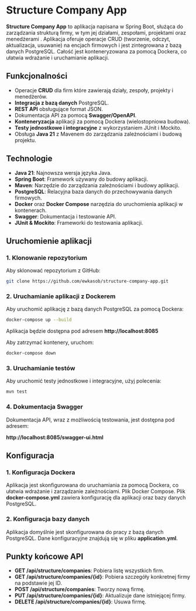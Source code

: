 # Structure Company App

**Structure Company App** to aplikacja napisana w Spring Boot, służąca do zarządzania strukturą firmy, w tym jej działami, zespołami, projektami oraz menedżerami . Aplikacja oferuje operacje CRUD (tworzenie, odczyt, aktualizacja, usuwanie) na encjach firmowych i jest zintegrowana z bazą danych PostgreSQL. Całość jest konteneryzowana za pomocą Dockera, co ułatwia wdrażanie i uruchamianie aplikacji.

## Funkcjonalności

- Operacje **CRUD** dla firm które zawierają działy, zespoły, projekty i menedżerów.
- **Integracja z bazą danych** PostgreSQL.
- **REST API** obsługujące format JSON.
- Dokumentacja API za pomocą **Swagger/OpenAPI**.
- **Konteneryzacja** aplikacji za pomocą Dockera (wielostopniowa budowa).
- **Testy jednostkowe i integracyjne** z wykorzystaniem JUnit i Mockito.
- Obsługa **Java 21** z Mavenem do zarządzania zależnościami i budową projektu.

## Technologie

- **Java 21**: Najnowsza wersja języka Java.
- **Spring Boot**: Framework używany do budowy aplikacji.
- **Maven**: Narzędzie do zarządzania zależnościami i budowy aplikacji.
- **PostgreSQL**: Relacyjna baza danych do przechowywania danych firmowych.
- **Docker** oraz **Docker Compose** narzędzia do uruchomienia aplikacji w kontenerach.
- **Swagger**: Dokumentacja i testowanie API.
- **JUnit & Mockito**: Frameworki do testowania aplikacji.

## Uruchomienie aplikacji

### 1. Klonowanie repozytorium

Aby sklonować repozytorium z GitHub:

```bash
git clone https://github.com/ewkasob/structure-company-app.git
```

### 2. Uruchamianie aplikacji z Dockerem

Aby uruchomić aplikację z bazą danych PostgreSQL za pomocą Dockera:
```bash
docker-compose up --build
```

Aplikacja będzie dostępna pod adresem **http://localhost:8085**

Aby zatrzymać kontenery, uruchom:

```bash
docker-compose down
```
### 3. Uruchamianie testów

Aby uruchomić testy jednostkowe i integracyjne, użyj polecenia:

```bash
mvn test
```

### 4. Dokumentacja Swagger

Dokumentacja API, wraz z możliwością testowania, jest dostępna pod adresem:

**http://localhost:8085/swagger-ui.html**
## Konfiguracja

### 1. Konfiguracja Dockera

Aplikacja jest skonfigurowana do uruchamiania za pomocą Dockera, co ułatwia wdrażanie i zarządzanie zależnościami.
Plik Docker Compose. Plik **docker-compose.yml** zawiera konfigurację dla aplikacji oraz bazy danych PostgreSQL.

### 2. Konfiguracja bazy danych

Aplikacja domyślnie jest skonfigurowana do pracy z bazą danych PostgreSQL.
Dane konfiguracyjne znajdują się w pliku **application.yml**.

## Punkty końcowe API

   - **GET /api/structure/companies**: Pobiera listę wszystkich firm.
   - **GET /api/structure/companies/{id}**: Pobiera szczegóły konkretnej firmy na podstawie jej ID.
   - **POST /api/structure/companies**: Tworzy nową firmę.
   - **PUT /api/structure/companies/{id}**: Aktualizuje dane istniejącej firmy.
   - **DELETE /api/structure/companies/{id}**: Usuwa firmę.
